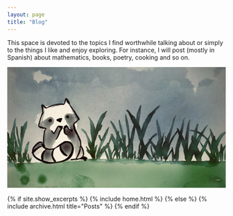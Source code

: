 ```yaml
---
layout: page
title: "Blog"
---
```


This space is devoted to the topics I find worthwhile talking about or simply to the things I like and enjoy exploring. For instance, I will post 
(mostly in Spanish) about mathematics, books, poetry, cooking and so on. 


<div style="text-align:center;">
  <img src="/assets/pictures/mapache1.jpeg" alt="mapache">
</div>



{% if site.show_excerpts %}
  {% include home.html %}
{% else %}
  {% include archive.html title="Posts" %}
{% endif %}
